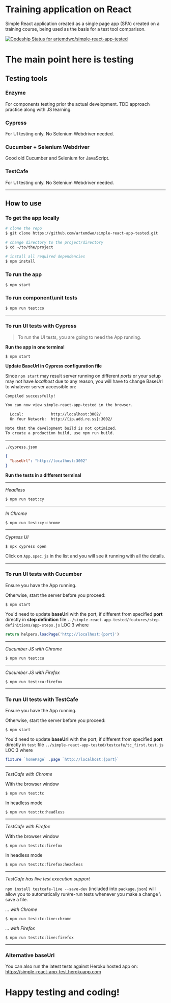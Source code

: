 # Training application on React

Simple React application created as a single page app (SPA) created on a training course, being used as the basis for a test tool comparison.

[ ![Codeship Status for artemdwo/simple-react-app-tested](https://app.codeship.com/projects/b4a7a5a0-8dd2-0136-303c-32a6f37ce274/status?branch=master)](https://app.codeship.com/projects/303743)

# The main point here is testing
## Testing tools

### Enzyme
For components testing prior the actual development. TDD approach practice along with JS learning.

### Cypress
For UI testing only. No Selenium Webdriver needed.

### Cucumber + Selenium Webdriver
Good old Cucumber and Selenium for JavaScript.

### TestCafe
For UI testing only. No Selenium Webdriver needed.

---
## How to use
### To get the app locally
```bash
# clone the repo
$ git clone https://github.com/artemdwo/simple-react-app-tested.git

# change directory to the project/directory
$ cd ~/to/the/project

# install all required dependencies
$ npm install
```

### To run the app
```
$ npm start
```

### To run component\unit tests
```
$ npm run test:co
```
---
### To run UI tests with Cypress
> To run the UI tests, you are going to need the App running. 

**Run the app in one terminal**
```
$ npm start
```

**Update BaseUrl in Cypress configuration file**

Since `npm start` may result server running on different _ports_ or your setup may not have _localhost_ due to any reason, you will have to change BaseUrl to whatever server accessible on:
```bash
Compiled successfully!

You can now view simple-react-app-tested in the browser.

  Local:            http://localhost:3002/
  On Your Network:  http://{ip.add.re.ss}:3002/

Note that the development build is not optimized.
To create a production build, use npm run build.
```

---
`./cypress.json`
```json
{
  "baseUrl": "http://localhost:3002"
}
```

**Run the tests in a different terminal**

---
*Headless*
```
$ npm run test:cy
```
---
*In Chrome*
```
$ npm run test:cy:chrome
```
---
*Cypress UI*
```
$ npx cypress open
```
Click on `App.spec.js` in the list and you will see it running with all the details.

---
### To run UI tests with Cucumber
Ensure you have the App running.

Otherwise, start the server before you proceed: 
```
$ npm start
``` 

You'd need to update __baseUrl__ with the port, if different from specified __port__ directly in __step definition__ file `../simple-react-app-tested/features/step-definitions/app-steps.js` LOC:3 where
```javascript
return helpers.loadPage('http://localhost:{port}')
```
---
*Cucumber JS with Chrome*
```
$ npm run test:cu
```
---
*Cucumber JS with Firefox*
```
$ npm run test:cu:firefox
```
---
### To run UI tests with TestCafe
Ensure you have the App running.

Otherwise, start the server before you proceed: 
```
$ npm start
``` 

You'd need to update __baseUrl__ with the port, if different from specified __port__ directly in `test` file `../simple-react-app-tested/testcafe/tc_first.test.js` LOC:3 where
```javascript
fixture `homePage` .page `http://localhost:{port}`
```
---
*TestCafe with Chrome*

With the browser window
```
$ npm run test:tc
```
In headless mode
```
$ npm run test:tc:headless
```
---
*TestCafe with Firefox*

With the browser window
```
$ npm run test:tc:firefox
```
In headless mode
```
$ npm run test:tc:firefox:headless
```
---
*TestCafe has live test execution support*

`npm install testcafe-live --save-dev` (included into `package.json`) will allow you to automatically run\re-run tests whenever you make a change \ save a file.

*... with Chrome*
```
$ npm run test:tc:live:chrome
```
*... with Firefox*
```
$ npm run test:tc:live:firefox
```
---
### Alternative baseUrl

You can also run the latest tests against Heroku hosted app on: https://simple-react-app-test.herokuapp.com

# Happy testing and coding!
